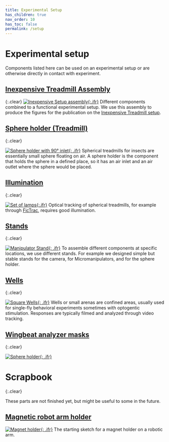```yaml
---
title: Experimental Setup
has_children: true
nav_order: 10
has_toc: false
permalink: /setup
---
```


# Experimental setup

Components listed here can be used on an experimental setup or are otherwise directly in contact with experiment.

## [Inexpensive Treadmill Assembly]({{site.baseurl}}/setup/inexpensive-treadmill)
{:.clear}
[![Inexpensive Setup assembly]({{"/assets/img/Experimental-Setup/Inexpensive-Treadmill_Assembly/Inexpensive-Treadmill_Assembly.png"|relative_url}}){:.ifr}]({{site.baseurl}}/setup/inexpensive-treadmill)
Different components combined to a functional experimental setup. We use this assembly to produce the figures for the publication on the [Inexpensive Treadmill setup]({{site.baseurl}}/inexpensive-treadmill).

## [Sphere holder (Treadmill)]({{site.baseurl}}/setup/sphere-holder)
{:.clear}

[![Sphere holder with 90° inlet]({{"/assets/img/Experimental-Setup/Treadmill_Sphere_Holder/Treadmill_Sphere_Holder_9mm-ball_90deg.png"|relative_url}}){: .ifr}](/setup/sphere-holder)
Spherical treadmills for insects are essentially small sphere floating on air. A sphere holder is the component that holds the sphere in a defined place, so it has an air inlet and an air outlet where the sphere would be placed.

## [Illumination]({{site.baseurl}}/setup/illumination)
{:.clear}

[![Set of lamps]({{"/assets/img/Experimental-Setup/Lamp_LED_5mm/illumination-lamps.png"|relative_url}}){:.ifr}]({{site.baseurl}}/setup/illumination)
Optical tracking of spherical treadmills, for example through [FicTrac](https://github.com/rjdmoore/fictrac), requires good illumination. 

## [Stands]({{site.baseurl}}/setup/stands)
{:.clear}

[![Manipulator Stand]({{"/assets/img/Experimental-Setup/Stands/Stand_Treadmill_Sphere_Holder.png"|relative_url}}){: .ifr}]({{site.baseurl}}/setup/stands)
To assemble different components at specific locations, we use different stands. For example we designed simple but stable stands for the camera, for Micromanipulators, and for the sphere holder.

## [Wells]({{site.baseurl}}/setup/wells)
{:.clear}

[![Square Wells]({{"/assets/img/Experimental-Setup/Square_wells_90mm/Wells_3x3_optogenetics.png"|relative_url}}){: .ifr}]({{site.baseurl}}/setup/wells)
Wells or small arenas are confined areas, usually used for single-fly behavioral experiments sometimes with optogentic stimulation. Responses are typically filmed and analyzed through video tracking. 

## [Wingbeat analyzer masks]({{site.baseurl}}/setup/wba-masks)
{:.clear}

[![Sphere holder]({{"/assets/img/Experimental-Setup/Wingbeat-Analyzer_sensor-masks/Wingbeat-Analyzer_sensor-masks.png"|relative_url}}){: .ifr}]({{site.baseurl}}/setup/wba-masks)

# Scrapbook
{:.clear}

These parts are not finished yet, but might be useful to some in the future.

## [Magnetic robot arm holder]({{site.baseurl}}/setup/magnet-holder)

[![Magnet holder]({{"/assets/img/Experimental-Setup/Robot_Arm_Magnet-Holder/Robot_Arm_Magnet-Holder.png"|relative_url}}){: .ifr}]({{site.baseurl}}/setup/magnet-holder)
The starting sketch for a magnet holder on a robotic arm.